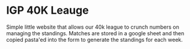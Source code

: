 # IGP 40K Leauge

Simple little website that allows our 40k league to crunch numbers on managing the standings. Matches are stored in a google sheet and then copied pasta'ed into the form to generate the standings for each week.
